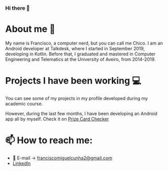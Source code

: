 ### Hi there 👋

# About me 🤖 

My name is Francisco, a computer nerd, but you can call me Chico. 
I am an Android developer at Talkdesk, where I started in September 2019, developing in Kotlin.
Before that, I graduated and mastered in Computer Engineering and Telematics at the University of Aveiro, from 2014-2019.

# Projects I have been working 💻
You can see some of my projects in my profile developed during my academic course.

However, during the last few months, I have been developing an Android app all by myself. Check it on [Prize Card Checker](https://github.com/franciscommcunha/android-prize-card-checker-app)

# 📫 How to reach me: 
- 📧 E-mail -> franciscomiguelcunha2@gmail.com
- [LinkedIn](https://www.linkedin.com/in/francisco-cunha-b14163131/)
